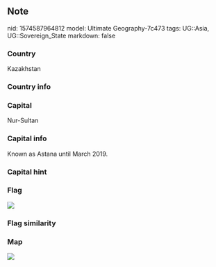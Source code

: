 ## Note
nid: 1574587964812
model: Ultimate Geography-7c473
tags: UG::Asia, UG::Sovereign_State
markdown: false

### Country
Kazakhstan

### Country info


### Capital
Nur-Sultan

### Capital info
Known as Astana until March 2019.

### Capital hint


### Flag
<img src="ug-flag-kazakhstan.svg">

### Flag similarity


### Map
<img src="ug-map-kazakhstan.png">
